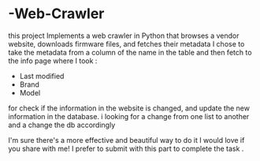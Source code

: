 # -Web-Crawler
this project Implements a web crawler in Python that browses a vendor website, downloads firmware files, and fetches their metadata
I chose to take the metadata from a column of the name in the table
and then fetch  to the info page where I took :
* Last modified
* Brand
* Model

for  check if the information in the website is changed, and update the new information in the database.
i looking  for a change from one list to another and a change the db  accordingly


I'm sure there's a more effective and beautiful way to do it
I would love if you share with me!
I prefer to submit with this part to complete the task .


